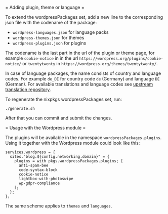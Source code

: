 = Adding plugin, theme or language =

To extend the wordpressPackages set, add a new line to the corresponding json
file with the codename of the package:

- `wordpress-languages.json` for language packs
- `wordpress-themes.json` for themes
- `wordpress-plugins.json` for plugins

The codename is the last part in the url of the plugin or theme page, for
example `cookie-notice` in in the url
`https://wordpress.org/plugins/cookie-notice/` or `twentytwenty` in
`https://wordpress.org/themes/twentytwenty/`.

In case of language packages, the name consists of country and language codes.
For example `de_DE` for country code `de` (Germany) and language `DE` (German).
For available translations and language codes see [upstream translation repository](https://translate.wordpress.org).

To regenerate the nixpkgs wordpressPackages set, run:

``` 
./generate.sh
``` 

After that you can commit and submit the changes.

= Usage with the Wordpress module =

The plugins will be available in the namespace `wordpressPackages.plugins`.
Using it together with the Wordpress module could look like this:

``` 
services.wordpress = {
  sites."blog.${config.networking.domain}" = {
    plugins = with pkgs.wordpressPackages.plugins; [
      anti-spam-bee
      code-syntax-block
      cookie-notice
      lightbox-with-photoswipe
      wp-gdpr-compliance
    ];
  };
};
```

The same scheme applies to `themes` and `languages`.
